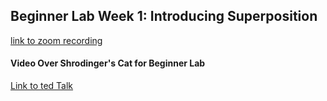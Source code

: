 ## Beginner Lab Week 1: Introducing Superposition

[link to zoom recording](https://www.youtube.com/watch?v=CoJl0ihg1ow)

#### Video Over Shrodinger's Cat for Beginner Lab

[Link to ted Talk](https://www.youtube.com/watch?v=UjaAxUO6-Uw)
